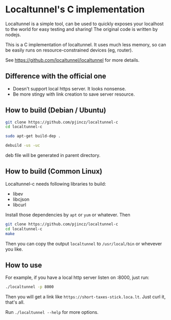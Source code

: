 # Localtunnel's C implementation

Localtunnel is a simple tool, can be used to quickly exposes your localhost to
the world for easy testing and sharing! The original code is written by nodejs.

This is a C implementation of localtunnel. It uses much less memory, so can be
easily runs on resource-constrained devices (eg, router).

See <https://github.com/localtunnel/localtunnel> for more details.

## Difference with the official one

* Doesn't support local https server. It looks nonsense.
* Be more stingy with link creation to save server resource.

## How to build (Debian / Ubuntu)

```sh
git clone https://github.com/pjincz/localtunnel-c
cd localtunnel-c

sudo apt-get build-dep .

debuild -us -uc
```

deb file will be generated in parent directory.

## How to build (Common Linux)

Localtunnel-c needs following libraries to build:

* libev
* libcjson
* libcurl

Install those dependencies by `apt` or `yum` or whatever. Then

```sh
git clone https://github.com/pjincz/localtunnel-c
cd localtunnel-c
make
```

Then you can copy the output `localtunnel` to `/usr/local/bin` or whevever you
like.

## How to use

For example, if you have a local http server listen on :8000, just run:

```sh
./localtunnel -p 8000
```

Then you will get a link like `https://short-taxes-stick.loca.lt`. Just curl it,
that's all.

Run `./localtunnel --help` for more options.
